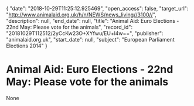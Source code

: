 {
  "date": "2018-10-29T11:25:12.925469", 
  "open_access": false, 
  "target_url": "http://www.animalaid.org.uk/h/n/NEWS/news_living//3100//", 
  "description": null, 
  "end_date": null, 
  "title": "Animal Aid: Euro Elections - 22nd May: Please vote for the animals", 
  "record_id": "20181029T112512/2yCcKw23O+XYfwu/EU+l4w==", 
  "publisher": "animalaid.org.uk", 
  "start_date": null, 
  "subject": "European Parliament Elections 2014"
}

# Animal Aid: Euro Elections - 22nd May: Please vote for the animals

None
